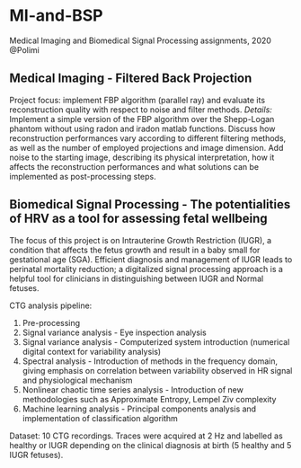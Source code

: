 # MI-and-BSP
Medical Imaging and Biomedical Signal Processing assignments, 2020 @Polimi

## Medical Imaging - Filtered Back Projection
Project focus: implement FBP algorithm (parallel ray) and evaluate its reconstruction quality with respect to noise and filter methods.
*Details:*
Implement a simple version of the FBP algorithm over the Shepp-Logan phantom without using radon and iradon matlab functions.
Discuss how reconstruction performances vary according to different filtering methods, as well as the number of employed projections and image dimension.
Add noise to the starting image, describing its physical interpretation, how it affects the reconstruction performances and what solutions can be implemented as post-processing steps.

## Biomedical Signal Processing - The potentialities of HRV as a tool for assessing fetal wellbeing
The focus of this project is on Intrauterine Growth Restriction (IUGR), a condition that affects the fetus growth and result in a baby small for gestational age (SGA).
Efficient diagnosis and management of IUGR leads to perinatal mortality reduction; a digitalized signal processing approach is a helpful tool for clinicians in distinguishing between IUGR and Normal fetuses.

CTG analysis pipeline: 
1. Pre-processing
2. Signal variance analysis - Eye inspection analysis
3. Signal variance analysis - Computerized system introduction (numerical digital context for variability analysis)
4. Spectral analysis - Introduction of methods in the frequency domain, giving emphasis on correlation between variability observed in HR signal and physiological mechanism
5. Nonlinear chaotic time series analysis - Introduction of new methodologies such as Approximate Entropy, Lempel Ziv complexity
6. Machine learning analysis - Principal components analysis and implementation of classification algorithm

Dataset: 10 CTG recordings. Traces were acquired at 2 Hz and labelled as healthy or IUGR depending on the clinical diagnosis at birth (5 healthy and 5 IUGR fetuses).
